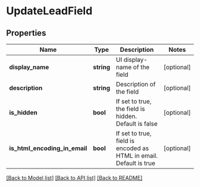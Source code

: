 # UpdateLeadField

## Properties

Name | Type | Description | Notes
------------ | ------------- | ------------- | -------------
**display_name** | **string** | UI display-name of the field | [optional] 
**description** | **string** | Description of the field | [optional] 
**is_hidden** | **bool** | If set to true, the field is hidden.  Default is false | [optional] 
**is_html_encoding_in_email** | **bool** | If set to true, field is encoded as HTML in email.  Default is true | [optional] 

[[Back to Model list]](../README.md#documentation-for-models) [[Back to API list]](../README.md#documentation-for-api-endpoints) [[Back to README]](../README.md)
